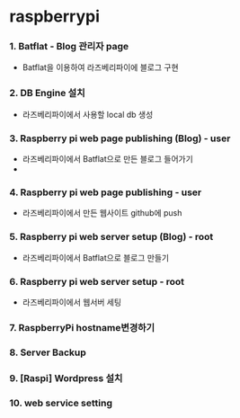 # raspberrypi

### 1. Batflat - Blog 관리자 page
- Batflat을 이용하여 라즈베리파이에 블로그 구현

### 2. DB Engine 설치
- 라즈베리파이에서 사용할 local db 생성

### 3. Raspberry pi web page publishing (Blog) - user
- 라즈베리파이에서 Batflat으로 만든 블로그 들어가기
- 

### 4. Raspberry pi web page publishing - user
- 라즈베리파이에서 만든 웹사이트 github에 push

### 5. Raspberry pi web server setup (Blog) - root
- 라즈베리파이에서 Batflat으로 블로그 만들기

### 6. Raspberry pi web server setup - root
- 라즈베리파이에서 웹서버 세팅

### 7. RaspberryPi hostname변경하기

### 8. Server Backup

### 9. [Raspi] Wordpress 설치

### 10. web service setting
